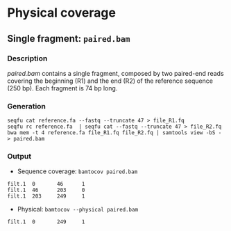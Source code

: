 # Physical coverage

## Single fragment: `paired.bam`

### Description

_paired.bam_ contains a single fragment, composed by two paired-end reads covering 
the beginning (R1) and the end (R2) of the reference sequence (250 bp).
Each fragment is 74 bp long.

### Generation

```
seqfu cat reference.fa --fastq --truncate 47 > file_R1.fq
seqfu rc reference.fa  | seqfu cat --fastq --truncate 47 > file_R2.fq
bwa mem -t 4 reference.fa file_R1.fq file_R2.fq | samtools view -bS - > paired.bam
```

### Output
* Sequence coverage: `bamtocov paired.bam`

```text
filt.1  0       46      1
filt.1  46      203     0
filt.1  203     249     1
```

* Physical: `bamtocov --physical paired.bam`

```text
filt.1  0       249     1
```



